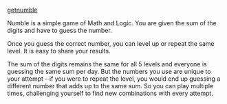 [getnumble](https://getnumble.com)

Numble is a simple game of Math and Logic. You are given the sum of the digits and have to guess the number.

Once you guess the correct number, you can level up or repeat the same level. It is easy to share your results.

The sum of the digits remains the same for all 5 levels and everyone is guessing the same sum per day. But the numbers you use are unique to your attempt - if you were to repeat the level, you would end up guessing a different number that adds up to the same sum. So you can play multiple times, challenging yourself to find new combinations with every attempt.
